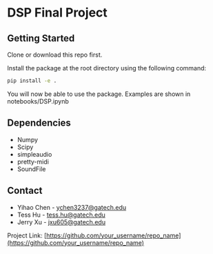 # DSP Final Project

<!-- GETTING STARTED -->
## Getting Started

Clone or download this repo first.

Install the package at the root directory using the following command:
  ```sh
  pip install -e .
  ```

You will now be able to use the package. Examples are shown in notebooks/DSP.ipynb

## Dependencies

- Numpy
- Scipy
- simpleaudio
- pretty-midi
- SoundFile


<!-- CONTACT -->
## Contact

- Yihao Chen - ychen3237@gatech.edu
- Tess Hu - tess.hu@gatech.edu
- Jerry Xu - jxu605@gatech.edu

Project Link: [https://github.com/your_username/repo_name](https://github.com/your_username/repo_name)